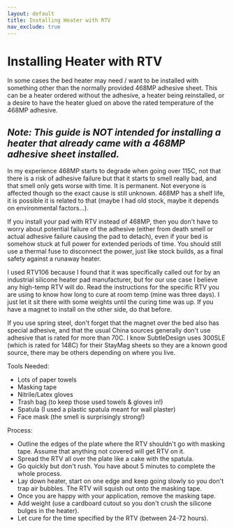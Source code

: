 ```yaml
---
layout: default
title: Installing Heater with RTV
nav_exclude: true
---
```


# Installing Heater with RTV

In some cases the bed heater may need / want to be installed with something other than the normally provided 468MP adhesive sheet.  This can be a heater ordered without the adhesive, a heater being reinstalled, or a desire to have the heater glued on above the rated temperature of the 468MP adhesive.

## _Note:  This guide is NOT intended for installing a heater that already came with a 468MP adhesive sheet installed._

In my experience 468MP starts to degrade when going over 115C, not that there is a risk of adhesive failure but that it starts to smell really bad, and that smell only gets worse with time. It is permanent. Not everyone is affected though so the exact cause is still unknown. 468MP has a shelf life, it is possible it is related to that (maybe I had old stock, maybe it depends on environmental factors...).

If you install your pad with RTV instead of 468MP, then you don't have to worry about potential failure of the adhesive (either from death smell or actual adhesive failure causing the pad to detach), even if your bed is somehow stuck at full power for extended periods of time. You should still use a thermal fuse to disconnect the power, just like stock builds, as a final safety against a runaway heater.

I used RTV106 because I found that it was specifically called out for by an industrial silicone heater pad manufacturer, but for our use case I believe any high-temp RTV will do.  Read the instructions for the specific RTV you are using to know how long to cure at room temp (mine was three days). I just let it sit there with some weights until the curing time was up. If you have a magnet to install on the other side, do that before.

If you use spring steel, don't forget that the magnet over the bed also has special adhesive, and that the usual China sources generally don't use adhesive that is rated for more than 70C. I know SubtleDesign uses 300SLE (which is rated for 148C) for their StayMag sheets so they are a known good source, there may be others depending on where you live.

Tools Needed:

- Lots of paper towels
- Masking tape
- Nitrile/Latex gloves
- Trash bag (to keep those used towels & gloves in!)
- Spatula (I used a plastic spatula meant for wall plaster)
- Face mask (the smell is surprisingly strong!)

Process:

- Outline the edges of the plate where the RTV shouldn't go with masking tape. Assume that anything not covered will get RTV on it.
- Spread the RTV all over the plate like a cake with the spatula.
- Go quickly but don't rush. You have about 5 minutes to complete the whole process.
- Lay down heater, start on one edge and keep going slowly so you don't trap air bubbles. The RTV will squish out onto the masking tape.
- Once you are happy with your application, remove the masking tape.
- Add weight (use a cardboard cutout so you don't crush the silicone bulges in the heater).
- Let cure for the time specified by the RTV (between 24-72 hours).
